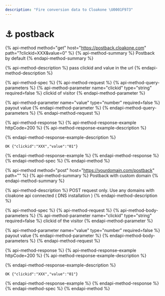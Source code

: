 ```yaml
---
description: "Fire conversion data to Cloakone \U0001F973"
---
```


# ⚓️ postback

{% api-method method="get" host="https://postback.cloakone.com" path="?clickid=XXX&value=0" %}
{% api-method-summary %}
Postback by default
{% endapi-method-summary %}

{% api-method-description %}
​pass clickid and value in the url
{% endapi-method-description %}

{% api-method-spec %}
{% api-method-request %}
{% api-method-query-parameters %}
{% api-method-parameter name="clickid" type="string" required=false %}
clickid of visitor
{% endapi-method-parameter %}

{% api-method-parameter name="value" type="number" required=false %}
payout value
{% endapi-method-parameter %}
{% endapi-method-query-parameters %}
{% endapi-method-request %}

{% api-method-response %}
{% api-method-response-example httpCode=200 %}
{% api-method-response-example-description %}

{% endapi-method-response-example-description %}

```text
OK {"clickid":"XXX","value":"01"}
```
{% endapi-method-response-example %}
{% endapi-method-response %}
{% endapi-method-spec %}
{% endapi-method %}

{% api-method method="post" host="https://yourdomain.com/postback" path="" %}
{% api-method-summary %}
Postback with custom domain
{% endapi-method-summary %}

{% api-method-description %}
POST request only. Use any domains with cloakone api connected \( DNS installation \)
{% endapi-method-description %}

{% api-method-spec %}
{% api-method-request %}
{% api-method-body-parameters %}
{% api-method-parameter name="clickid" type="string" required=false %}
clickid of the visitor
{% endapi-method-parameter %}

{% api-method-parameter name="value" type="number" required=false %}
payout value
{% endapi-method-parameter %}
{% endapi-method-body-parameters %}
{% endapi-method-request %}

{% api-method-response %}
{% api-method-response-example httpCode=200 %}
{% api-method-response-example-description %}

{% endapi-method-response-example-description %}

```text
OK {"clickid":"XXX","value":"01"}
```
{% endapi-method-response-example %}
{% endapi-method-response %}
{% endapi-method-spec %}
{% endapi-method %}

